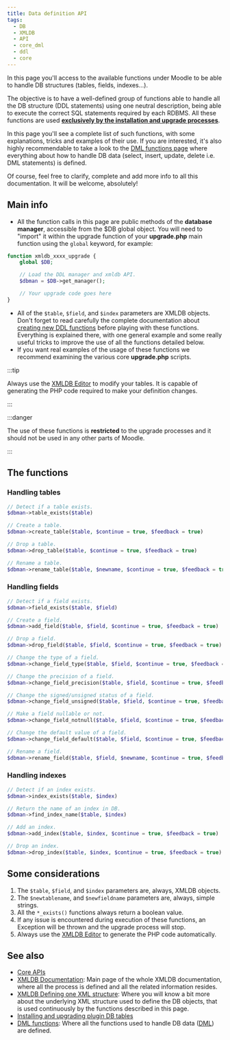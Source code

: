 ```yaml
---
title: Data definition API
tags:
  - DB
  - XMLDB
  - API
  - core_dml
  - ddl
  - core
---
```


<Since version="2.0" />

In this page you'll access to the available functions under Moodle to be able to handle DB structures (tables, fields, indexes...).

The objective is to have a well-defined group of functions able to handle all the DB structure (DDL statements) using one neutral description, being able to execute the correct SQL statements required by each RDBMS. All these functions are used **[exclusively by the installation and upgrade processes](https://docs.moodle.org/dev/Installing_and_upgrading_plugin_database_tables)**.

In this page you'll see a complete list of such functions, with some explanations, tricks and examples of their use. If you are interested, it's also highly recommendable to take a look to the [DML functions page](./ddl.md) where everything about how to handle DB data (select, insert, update, delete i.e. DML statements) is defined.

Of course, feel free to clarify, complete and add more info to all this documentation. It will be welcome, absolutely!

## Main info

- All the function calls in this page are public methods of the **database manager**, accessible from the $DB global object. You will need to "import" it within the upgrade function of your **upgrade.php** main function using the `global` keyword, for example:

```php
function xmldb_xxxx_upgrade {
    global $DB;

    // Load the DDL manager and xmldb API.
    $dbman = $DB->get_manager();

    // Your upgrade code goes here
}
```

- All of the `$table`, `$field`, and `$index` parameters are XMLDB objects. Don't forget to read carefully the complete documentation about [creating new DDL functions](https://docs.moodle.org/dev/XMLDB_creating_new_DDL_functions) before playing with these functions. Everything is explained there, with one general example and some really useful tricks to improve the use of all the functions detailed below.
- If you want real examples of the usage of these functions we recommend examining the various core **upgrade.php** scripts.

:::tip

Always use the [XMLDB Editor](/general/development/tools/xmldb) to modify your tables. It is capable of generating the PHP code required to make your definition changes.

:::

:::danger

The use of these functions is **restricted** to the upgrade processes and it should not be used in any other parts of Moodle.

:::

## The functions

### Handling tables

```php
// Detect if a table exists.
$dbman->table_exists($table)

// Create a table.
$dbman->create_table($table, $continue = true, $feedback = true)

// Drop a table.
$dbman->drop_table($table, $continue = true, $feedback = true)

// Rename a table.
$dbman->rename_table($table, $newname, $continue = true, $feedback = true)
```

### Handling fields

```php
// Detect if a field exists.
$dbman->field_exists($table, $field)

// Create a field.
$dbman->add_field($table, $field, $continue = true, $feedback = true)

// Drop a field.
$dbman->drop_field($table, $field, $continue = true, $feedback = true)

// Change the type of a field.
$dbman->change_field_type($table, $field, $continue = true, $feedback = true)

// Change the precision of a field.
$dbman->change_field_precision($table, $field, $continue = true, $feedback = true)

// Change the signed/unsigned status of a field.
$dbman->change_field_unsigned($table, $field, $continue = true, $feedback = true)

// Make a field nullable or not.
$dbman->change_field_notnull($table, $field, $continue = true, $feedback = true)

// Change the default value of a field.
$dbman->change_field_default($table, $field, $continue = true, $feedback = true)

// Rename a field.
$dbman->rename_field($table, $field, $newname, $continue = true, $feedback = true)
```

### Handling indexes

```php
// Detect if an index exists.
$dbman->index_exists($table, $index)

// Return the name of an index in DB.
$dbman->find_index_name($table, $index)

// Add an index.
$dbman->add_index($table, $index, $continue = true, $feedback = true)

// Drop an index.
$dbman->drop_index($table, $index, $continue = true, $feedback = true)
```

## Some considerations

1. The `$table`, `$field`, and `$index` parameters are, always, XMLDB objects.
1. The `$newtablename`, and `$newfieldname` parameters are, always, simple strings.
1. All the `*_exists()` functions always return a boolean value.
1. If any issue is encountered during execution of these functions, an Exception will be thrown and the upgrade process will stop.
1. Always use the [XMLDB Editor](/general/development/tools/xmldb) to generate the PHP code automatically.

## See also

- [Core APIs](../../../apis.md)
- [XMLDB Documentation](https://docs.moodle.org/dev/XMLDB_Documentation): Main page of the whole XMLDB documentation, where all the process is defined and all the related information resides.
- [XMLDB Defining one XML structure](https://docs.moodle.org/dev/XMLDB_Defining_one_XML_structure): Where you will know a bit more about the underlying XML structure used to define the DB objects, that is used continuously by the functions described in this page.
- [Installing and upgrading plugin DB tables](https://docs.moodle.org/dev/Installing_and_upgrading_plugin_database_tables)
- [DML functions](./index.md): Where all the functions used to handle DB data ([DML](https://docs.moodle.org/wikipedia/Data_Manipulation_Language)) are defined.
